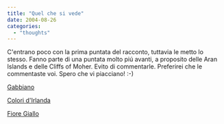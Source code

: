 ```yaml
---
title: "Quel che si vede"
date: 2004-08-26
categories: 
  - "thoughts"
---
```


C'entrano poco con la prima puntata del racconto, tuttavia le metto lo stesso. Fanno parte di una puntata molto piú avanti, a proposito delle Aran Islands e delle Cliffs of Moher. Evito di commentarle. Preferirei che le commentaste voi. Spero che vi piacciano! :-)

[Gabbiano](http://www.glare.it/iago/foto/E2004-Inishmor-Gabbiano.jpg)

[Colori d'Irlanda](http://www.glare.it/iago/foto/E2004-Inishmor-IrishColours.jpg)

[Fiore Giallo](http://www.glare.it/iago/foto/E2004-Inishmor-FioreGiallo.jpg)
